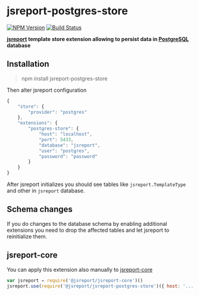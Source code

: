 # jsreport-postgres-store
[![NPM Version](http://img.shields.io/npm/v/jsreport-postgres-store.svg?style=flat-square)](https://npmjs.com/package/jsreport-postgres-store)
[![Build Status](https://travis-ci.org/jsreport/jsreport-postgres-store.png?branch=master)](https://travis-ci.org/jsreport/jsreport-postgres-store)

**[jsreport](https://github.com/jsreport/jsreport) template store extension allowing to persist data in [PostgreSQL](http://www.postgresql.org/) database**


## Installation

> npm install jsreport-postgres-store

Then alter jsreport configuration
```js
{
	"store": {
		"provider": "postgres"
	},
	"extensions": {
		"postgres-store": {
			"host": "localhost",
			"port": 5433,
			"database": "jsreport",
			"user": "postgres",
			"password": "password"
		}
	}
}
```

After jsreport initializes you should see tables like `jsreport.TemplateType` and other in `jsreport` database.

## Schema changes
If you do changes to the database schema by enabling additional extensions you need to drop the affected tables and let jsreport to reinitialize them.


## jsreport-core
You can apply this extension also manually to [jsreport-core](https://github.com/jsreport/jsreport-core)


```js
var jsreport = require('@jsreport/jsreport-core')()
jsreport.use(require('@jsreport/jsreport-postgres-store')({ host: '...'}))
```
